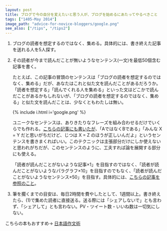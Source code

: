 ```yaml
---
layout: post
title: ブログで今の自分を変えたいと思う人が、ブログを始めるにあたってやるべきこと
tags: ["1405-May 2014"]
image_path: "advice-for-novice-bloggers/google.png"
see_also: ["/tips", "/tips2"]
---
```


1. ブログの読者を想定するのではなく、集める。具体的には、書き終えた記事を送れる人を5人探す。

2. その読者が今まで読んだことが無いようなセンテンス(一文)を最低50個含む記事を書く。

    たとえば、この記事の冒頭のセンテンスは「ブログの読者を想定するのではなく、集める」だが、あなたはこれと似た文を読んだことがあるだろうか。「読者を想定する」「読んでくれる人を集める」といった文はどこかで読んだことがあるかもしれないが、「ブログの読者を想定するのではなく、集める」と似た文を読んだことは、少なくともわたしは無い。

    {% include i.html i='google.png' %}

    ユニークなセンテンスは、ありきたりなフレーズを組み合わせるだけでいくらでも作れる。[こちらの記事にも書いたが](/tips)、「AではなくBである」「みんな X = Y だと思いがちだけど、じつは X = Z のほうが正しいんだよ」というセンテンスを書きまくればいい。このテクニックは主張部分だけにしか使えないと思われがちだが、このセンテンスのように、工夫すれば論を展開する部分にも使える。

    「読者が読んだことがないような記事×1」を目指すのではなく、「読者が読んだことがないようなパラグラフ×10」を目指すのでもなく、「読者が読んだことがないようなセンテンス×50」を目指す。具体的には、[こちらの記事を参照のこと](/tips2/)。
3. 筆を擱くまでの目安は、毎日2時間を費やしたとして、1週間以上。書き終えたら、(1)で集めた読者に直接送る。送る際には「シェアしないで」とも言わず、「シェアして」とも言わない。PV・ツイート数・いいね数は一切気にしない。

こちらの本もおすすめ→ [日本語作文術](http://www.amazon.co.jp/日本語作文術-中公新書-野内-良三/dp/4121020561?tag=chibicode-22)
